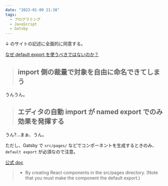 ```yaml
---
date: "2023-01-09 21:38"
tags:
  - プログラミング
  - JavaScript
  - Gatsby
---
```


↓ のサイトの記述に全面的に同意する。

[なぜ default export を使うべきではないのか？](https://engineering.linecorp.com/ja/blog/you-dont-need-default-export/)

> ## import 側の裁量で対象を自由に命名できてしまう

うんうん。

> ## エディタの自動 import が named export でのみ効果を発揮する

うん?...まぁ、うん。

ただし、Gatsby で `src/pages/` などでコンポーネントを生成するときのみ、
`default export` が必須なので注意。

[公式 doc](https://www.gatsbyjs.com/docs/creating-and-modifying-pages/)

> - By creating React components in the src/pages directory. (Note that you must make the component the default export.)
